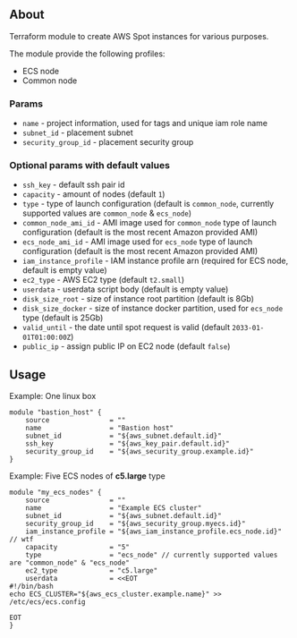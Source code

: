## About

Terraform module to create AWS Spot instances for various purposes. 

The module provide the following profiles:

* ECS node
* Common node

### Params

* `name` - project information, used for tags and unique iam role name 
* `subnet_id` - placement subnet
* `security_group_id` - placement security group

### Optional params with default values

* `ssh_key` - default ssh pair id
* `capacity` - amount of nodes (default `1`) 
* `type` - type of launch configuration (default is `common_node`, currently supported values are `common_node` & `ecs_node`)
* `common_node_ami_id` - AMI image used for `common_node` type of launch configuration (default is the most recent Amazon provided AMI) 
* `ecs_node_ami_id` - AMI image used for `ecs_node` type of launch configuration (default is the most recent Amazon provided AMI)
* `iam_instance_profile` - IAM instance profile arn (required for ECS node, default is empty value)
* `ec2_type` - AWS EC2 type (default `t2.small`)
* `userdata` - userdata script body (default is empty value)
* `disk_size_root` - size of instance root partition (default is 8Gb)
* `disk_size_docker` - size of instance docker partition, used for `ecs_node` type (default is 25Gb)
* `valid_until` - the date until spot request is valid (default `2033-01-01T01:00:00Z`)
* `public_ip` - assign public IP on EC2 node (default `false`)

## Usage

Example: One linux box 
```
module "bastion_host" {
    source               = ""
    name                 = "Bastion host"
    subnet_id            = "${aws_subnet.default.id}"
    ssh_key              = "${aws_key_pair.default.id}"
    security_group_id    = "${aws_security_group.example.id}"
}
```

Example: Five ECS nodes of __c5.large__ type
```
module "my_ecs_nodes" {
    source               = ""
    name                 = "Example ECS cluster"
    subnet_id            = "${aws_subnet.default.id}"
    security_group_id    = "${aws_security_group.myecs.id}"
    iam_instance_profile = "${aws_iam_instance_profile.ecs_node.id}" // wtf
    capacity             = "5"
    type                 = "ecs_node" // currently supported values are "common_node" & "ecs_node"
    ec2_type             = "c5.large"
    userdata             = <<EOT
#!/bin/bash
echo ECS_CLUSTER="${aws_ecs_cluster.example.name}" >> /etc/ecs/ecs.config

EOT
}
```